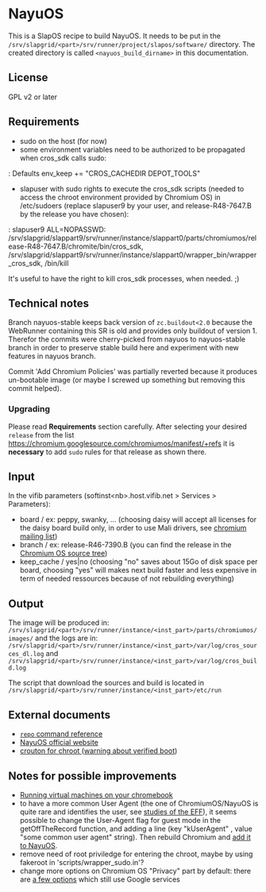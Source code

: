 # NayuOS

This is a SlapOS recipe to build NayuOS. It needs to be put in the <code>/srv/slapgrid/\<part\>/srv/runner/project/slapos/software/</code> directory. The created directory is called <code>\<nayuos_build_dirname\></code> in this documentation.

## License

GPL v2 or later

## Requirements

*   sudo on the host (for now)
*   some environment variables need to be authorized to be propagated when cros_sdk calls sudo:

: Defaults        env_keep += "CROS_CACHEDIR DEPOT_TOOLS"

*   slapuser with sudo rights to execute the cros_sdk scripts (needed to access the chroot environment provided by Chromium OS)
in /etc/sudoers (replace slapuser9 by your user, and release-R48-7647.B by the release you have chosen):

: slapuser9    ALL=NOPASSWD: /srv/slapgrid/slappart9/srv/runner/instance/slappart0/parts/chromiumos/release-R48-7647.B/chromite/bin/cros_sdk, /srv/slapgrid/slappart9/srv/runner/instance/slappart0/wrapper_bin/wrapper_cros_sdk, /bin/kill

It's useful to have the right to kill cros_sdk processes, when needed. ;)

## Technical notes

Branch nayuos-stable keeps back version of `zc.buildout<2.0` because the WebRunner containing this SR is old and provides only buildout of version 1. Therefor the commits were cherry-picked from nayuos to nayuos-stable branch in order to preserve stable build here and experiment with new features in nayuos branch.

Commit 'Add Chromium Policies' was partially reverted because it produces un-bootable image (or maybe I screwed up something but removing this commit helped).

### Upgrading

Please read **Requirements** section carefully. After selecting your desired `release` from the list https://chromium.googlesource.com/chromiumos/manifest/+refs it is **necessary** to add `sudo` rules for that release as shown there.

## Input
In the vifib parameters (softinst\<nb\>.host.vifib.net \> Services \> Parameters):

*   board / ex: peppy, swanky, ... (choosing daisy will accept all licenses for the daisy board build only, in order to use Mali drivers, see [chromium mailing list](https://groups.google.com/a/chromium.org/forum/#!topic/chromium-os-dev/Pf9ZG2itxWM))
*   branch / ex: release-R46-7390.B (you can find the release in the [Chromium OS source tree](https://chromium.googlesource.com/chromiumos/manifest/+refs))
*   keep_cache / yes|no (choosing "no" saves about 15Go of disk space per board, choosing "yes" will makes next build faster and less expensive in term of needed ressources because of not rebuilding everything)


## Output
The image will be produced in:
<code>/srv/slapgrid/\<part\>/srv/runner/instance/\<inst_part\>/parts/chromiumos/images/</code>
and the logs are in:
<code>/srv/slapgrid/\<part\>/srv/runner/instance/\<inst_part\>/var/log/cros_sources_dl.log</code> and <code>/srv/slapgrid/\<part\>/srv/runner/instance/\<inst_part\>/var/log/cros_build.log</code>

The script that download the sources and build is located in
<code>/srv/slapgrid/\<part\>/srv/runner/instance/\<inst_part\>/etc/run</code>

## External documents

*   [ <code>repo</code> command reference ](https://source.android.com/source/using-repo.html)
*   [ NayuOS official website ](https://www.nayuos.com)
*   [ crouton for chroot ](https://github.com/dnschneid/crouton) ([warning about verified boot](https://github.com/dnschneid/crouton/blob/2a1fc9da380650f47e2bcf37d00962bfb68c4830/installer/main.sh#L517-L536))

## Notes for possible improvements
*   [ Running virtual machines on your chromebook ](https://www.chromium.org/chromium-os/developer-information-for-chrome-os-devices/running-virtual-machines-on-your-chromebook)
*   to have a more common User Agent (the one of ChromiumOS/NayuOS is quite rare and identifies the user, see [studies of the EFF](https://panopticlick.eff.org/static/browser-uniqueness.pdf)), it seems possible to change the User-Agent flag for guest mode in the getOffTheRecord function, and adding a line (key "kUserAgent" , value "some common user agent" string). Then rebuild Chromium and [add it to NayuOS](https://www.chromium.org/chromium-os/developer-guide#TOC-Making-changes-to-the-Chromium-web-).
*   remove need of root priviledge for entering the chroot, maybe by using fakeroot in 'scripts/wrapper_sudo.in'?
*   change more options on Chromium OS "Privacy" part by default: there are [a few options](https://support.google.com/chromebook/answer/114836) which still use Google services
